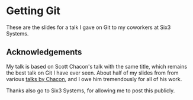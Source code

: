 Getting Git
===========

These are the slides for a talk I gave on Git to my coworkers at Six3 Systems.

## Acknowledgements

My talk is based on Scott Chacon's talk with the same title, which remains the
best talk on Git I have ever seen. About half of my slides from from various
[talks by Chacon](https://github.com/schacon/git-presentations), and I owe him
tremendously for all of his work.

Thanks also go to Six3 Systems, for allowing me to post this publicly.
